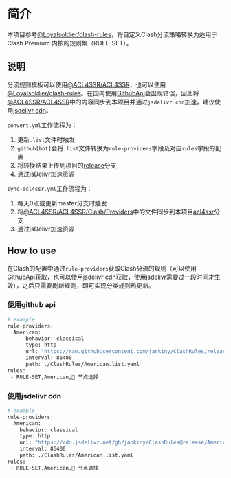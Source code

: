 # 简介

本项目参考[@Loyalsoldier/clash-rules](https://github.com/Loyalsoldier/clash-rules)，将自定义Clash分流策略转换为适用于 Clash Premium 内核的规则集（RULE-SET）。

## 说明

分流规则模板可以使用[@ACL4SSR/ACL4SSR](https://github.com/ACL4SSR/ACL4SSR/tree/master)，也可以使用[@Loyalsoldier/clash-rules](https://github.com/Loyalsoldier/clash-rules)。在国内使用[GithubApi](###使用github-api)会出现错误，因此将[@ACL4SSR/ACL4SSR](https://github.com/ACL4SSR/ACL4SSR/tree/master/Clash/Providers)中的内容同步到本项目并通过`jsdelivr cnd`加速，建议使用[jsdelivr cdn](###使用jsdelivr-cdn)。

`convert.yml`工作流程为：
1. 更新`.list`文件时触发
2. `github[bot]`会将`.list`文件转换为`rule-providers`字段及对应`rules`字段的配置
3. 将转换结果上传到项目的[release](https://github.com/jankiny/ClashRules/tree/release)分支
4. 通过jsDelivr加速资源

`sync-acl4ssr.yml`工作流程为：
1. 每天0点或更新master分支时触发
2. 将[@ACL4SSR/ACL4SSR/Clash/Providers](https://github.com/ACL4SSR/ACL4SSR/tree/master/Clash/Providers)中的文件同步到本项目[acl4ssr](https://github.com/jankiny/ClashRules/tree/acl4ssr)分支
3. 通过jsDelivr加速资源


## How to use

<!-- [template](https://github.com/jankiny/ClashRules/tree/master/template)中有两个版本的目标，将文件内容复制到[节点工具](https://v2rayse.com/clash-template)中。 -->

在Clash的配置中通过`rule-providers`获取Clash分流的规则（可以使用[GithubApi](###使用github-api)获取，也可以使用[jsdelivr cdn](###使用jsdelivr-cdn)获取，使用jsdelivr需要过一段时间才生效），之后只需要刷新规则，即可实现分类规则热更新。
### 使用github api

```bash
# example
rule-providers:
  American:
      behavior: classical 
      type: http
      url: "https://raw.githubusercontent.com/jankiny/ClashRules/release/American.list.yaml"
      interval: 86400
      path: ./ClashRules/American.list.yaml
rules:
 - RULE-SET,American,🚀 节点选择 
```

### 使用jsdelivr cdn
```bash
# example
rule-providers:
  American:
    behavior: classical 
    type: http
    url: "https://cdn.jsdelivr.net/gh/jankiny/ClashRules@release/American.list.yaml"
    interval: 86400
    path: ./ClashRules/American.list.yaml
rules:
 - RULE-SET,American,🚀 节点选择 
```
